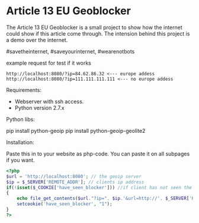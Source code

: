 # Article 13 EU Geoblocker

The Article 13 EU Geoblocker is a small project to show how the internet could show if this article come through.
The intension behind this project is a demo over the internet.

#savetheinternet, #saveyourinternet, #wearenotbots


example request for test if it works
```text
http://localhost:8080/?ip=84.62.86.32 <--- europe addess
http://localhost:8080/?ip=111.111.111.111 <--- no europe addess
```

Requirements:
- Webserver with ssh access.
- Python version 2.7.x

Python libs:

pip install python-geoip
pip install python-geoip-geolite2


Installation:

Paste this in to your website as php-code.
You can paste it on all subpages if you want.
```php
<?php
$url = 'http://localhost:8080'; // the geoip server
$ip = $_SERVER['REMOTE_ADDR']; // clients ip address
if(!isset($_COOKIE['have_seen_blocker'])) //if client has not seen the blocker it will see it one times per day
{
	echo file_get_contents($url."?ip=". $ip.'&url=http://'. $_SERVER['HTTP_HOST'].$_SERVER['REQUEST_URI']);
	setcookie('have_seen_blocker', "1");
}
?>
```

